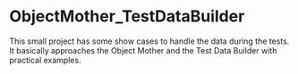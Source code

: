 # ObjectMother_TestDataBuilder
This small project has some show cases to handle the data during the tests. It basically approaches the Object Mother and the Test Data Builder with practical examples.

